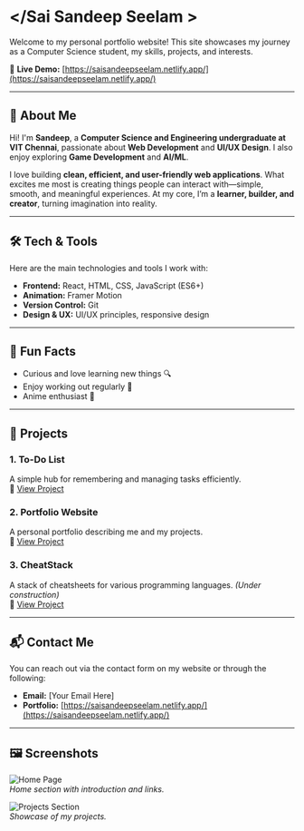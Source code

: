 # </Sai Sandeep Seelam >

Welcome to my personal portfolio website! This site showcases my journey as a Computer Science student, my skills, projects, and interests.  

🔗 **Live Demo:** [https://saisandeepseelam.netlify.app/](https://saisandeepseelam.netlify.app/)

---

## 🌟 About Me

Hi! I'm **Sandeep**, a **Computer Science and Engineering undergraduate at VIT Chennai**, passionate about **Web Development** and **UI/UX Design**. I also enjoy exploring **Game Development** and **AI/ML**.  

I love building **clean, efficient, and user-friendly web applications**. What excites me most is creating things people can interact with—simple, smooth, and meaningful experiences. At my core, I’m a **learner, builder, and creator**, turning imagination into reality.

---

## 🛠️ Tech & Tools

Here are the main technologies and tools I work with:

- **Frontend:** React, HTML, CSS, JavaScript (ES6+)
- **Animation:** Framer Motion
- **Version Control:** Git
- **Design & UX:** UI/UX principles, responsive design

---

## 🎯 Fun Facts

- Curious and love learning new things 🔍  
- Enjoy working out regularly 💪  
- Anime enthusiast 🌸

---

## 💼 Projects

### 1. **To-Do List**
A simple hub for remembering and managing tasks efficiently.  
🔗 [View Project](https://sandeeptodolisto.netlify.app/)  

### 2. **Portfolio Website**
A personal portfolio describing me and my projects.  
🔗 [View Project](https://saisandeepseelam.netlify.app/)  

### 3. **CheatStack**
A stack of cheatsheets for various programming languages. *(Under construction)*  
🔗 [View Project](#)  

---

## 📬 Contact Me

You can reach out via the contact form on my website or through the following:  

- **Email:** [Your Email Here]  
- **Portfolio:** [https://saisandeepseelam.netlify.app/](https://saisandeepseelam.netlify.app/)  

---

## 🖼 Screenshots

![Home Page](https://via.placeholder.com/600x400.png?text=Home+Page+Screenshot)  
*Home section with introduction and links.*

![Projects Section](https://via.placeholder.com/600x400.png?text=Projects+Screenshot)  
*Showcase of my projects.*
